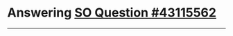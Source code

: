 # Answering [SO Question #43115562](http://stackoverflow.com/questions/43115562/java-nodelist-xml-get-all-the-children-without-knowing-the-content-of-te-xml)
---
